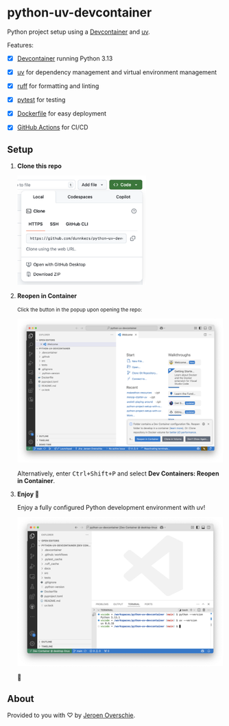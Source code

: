 # python-uv-devcontainer

Python project setup using a [Devcontainer](https://containers.dev) and [uv](https://github.com/astral-sh/uv).

Features:

- [x] [Devcontainer](https://github.com/devcontainers/images/tree/main/src/python) running Python 3.13
- [x] [uv](https://github.com/astral-sh/uv) for dependency management and virtual environment management
- [x] [ruff](https://github.com/astral-sh/ruff) for formatting and linting
- [x] [pytest](https://docs.pytest.org/en/stable/) for testing
- [x] [Dockerfile](https://github.com/dunnkers/python-uv-devcontainer/blob/main/Dockerfile) for easy deployment
- [x] [GitHub Actions](https://github.com/dunnkers/python-uv-devcontainer/actions) for CI/CD


## Setup

1. **Clone this repo**

    <img src="docs/Screenshot 2025-04-23 at 17.19.10.png" alt="Clone repository" width="300"/>
2. **Reopen in Container**

    <small>Click the button in the popup upon opening the repo:</small>

    ![alt text](<docs/Screenshot 2025-04-23 at 17.20.22.png>)

    Alternatively, enter <kbd>Ctrl+Shift+P</kbd> and select **Dev Containers: Reopen in Container**.

3. **Enjoy 🫶**

    Enjoy a fully configured Python development environment with uv!

    ![alt text](<docs/Screenshot 2025-04-23 at 17.29.45.png>)

    🎉

## About

Provided to you with ♡ by [Jeroen Overschie](https://jeroenoverschie.nl/).